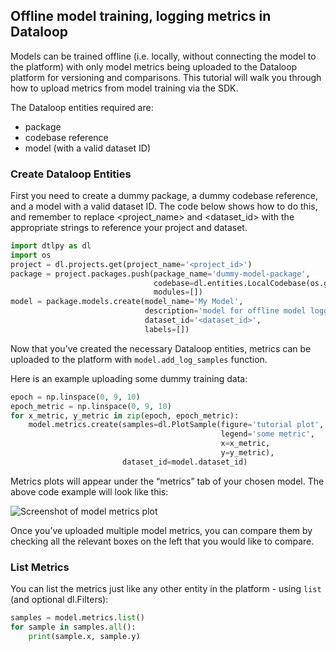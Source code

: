 ## Offline model training, logging metrics in Dataloop  
  
Models can be trained offline (i.e. locally, without connecting the model to the platform) with only model metrics being uploaded to the Dataloop platform for versioning and comparisons.  This tutorial will walk you through how to upload metrics from model training via the SDK.  
  
The Dataloop entities required are:  
 - package  
 - codebase reference  
 - model (with a valid dataset ID)  
  
### Create Dataloop Entities  
First you need to create a dummy package, a dummy codebase reference, and a model with a valid dataset ID. The code below shows how to do this, and remember to replace <project_name> and <dataset_id> with the appropriate strings to reference your project and dataset.  
  

```python
import dtlpy as dl
import os
project = dl.projects.get(project_name='<project_id>')
package = project.packages.push(package_name='dummy-model-package',
                                codebase=dl.entities.LocalCodebase(os.getcwd()),
                                modules=[])
model = package.models.create(model_name='My Model',
                              description='model for offline model logging',
                              dataset_id='<dataset_id>',
                              labels=[])
```
Now that you’ve created the necessary Dataloop entities, metrics can be uploaded to the platform with `model.add_log_samples` function.  
  
Here is an example uploading some dummy training data:  
  

```python
epoch = np.linspace(0, 9, 10)
epoch_metric = np.linspace(0, 9, 10)
for x_metric, y_metric in zip(epoch, epoch_metric):
    model.metrics.create(samples=dl.PlotSample(figure='tutorial plot',
                                               legend='some metric',
                                               x=x_metric,
                                               y=y_metric),
                         dataset_id=model.dataset_id)
```
Metrics plots will appear under the “metrics” tab of your chosen model. The above code example will look like this:  
  
![Screenshot of model metrics plot](../../../assets/images/model_management/tutorial_model_metrics.png)  
  
Once you’ve uploaded multiple model metrics, you can compare them by checking all the relevant boxes on the left that you would like to compare.  
  
### List Metrics  
You can list the metrics just like any other entity in the platform - using `list` (and optional dl.Filters):  
  

```python
samples = model.metrics.list()
for sample in samples.all():
    print(sample.x, sample.y)
```
